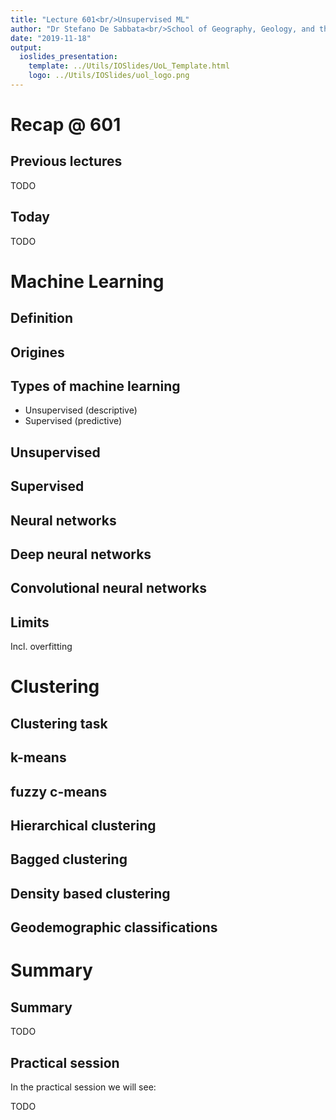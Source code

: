 ```yaml
---
title: "Lecture 601<br/>Unsupervised ML"
author: "Dr Stefano De Sabbata<br/>School of Geography, Geology, and the Env.<br/><a href=\"mailto:s.desabbata@le.ac.uk\">s.desabbata&commat;le.ac.uk</a> &vert; <a href=\"https://twitter.com/maps4thought\">&commat;maps4thought</a><br/><a href=\"https://github.com/sdesabbata/GY7702\">github.com/sdesabbata/GY7702</a> licensed under <a href=\"https://www.gnu.org/licenses/gpl-3.0.html\">GNU GPL v3.0</a>"
date: "2019-11-18"
output:
  ioslides_presentation:
    template: ../Utils/IOSlides/UoL_Template.html
    logo: ../Utils/IOSlides/uol_logo.png
---
```






# Recap @ 601



## Previous lectures

TODO



## Today

TODO



# Machine Learning



## Definition



## Origines



## Types of machine learning

- Unsupervised (descriptive)
- Supervised (predictive)



## Unsupervised



## Supervised



## Neural networks



## Deep neural networks



## Convolutional neural networks



## Limits

Incl. overfitting



# Clustering


## Clustering task



## k-means



## fuzzy c-means



## Hierarchical clustering



## Bagged clustering



## Density based clustering



## Geodemographic classifications



# Summary



## Summary

TODO



## Practical session

In the practical session we will see:

TODO
